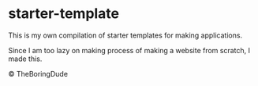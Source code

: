 # starter-template
This is my own compilation of starter templates for making applications.

Since I am too lazy on making process of making a website from scratch, I made this.


&copy; TheBoringDude

